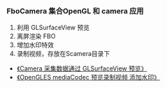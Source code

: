 ### FboCamera 集合OpenGL 和 camera 应用

1. 利用 GLSurfaceView 预览
2. 离屏渲染 FBO
3. 增加水印特效
4. 录制视频，存放在Scamera目录下

+ [《Camera 采集数据通过 GLSurfaceView 预览》](https://blog.csdn.net/qq_15893929/article/details/82219073)
+ [《OpenGLES mediaCodec 预览录制视频 添加水印》](https://blog.csdn.net/qq_15893929/article/details/82864976)
